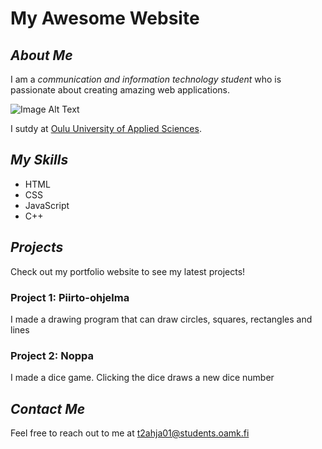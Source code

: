 # My Awesome Website

## ***About Me***

I am a *communication and information technology student* who is passionate about creating amazing web applications.

![Image Alt Text](image_url)

I sutdy at [Oulu University of Applied Sciences]([https://duckduckgo.com](https://oamk.fi/)).

## ***My Skills***

- HTML
- CSS
- JavaScript
- C++


## ***Projects***

Check out my portfolio website to see my latest projects!

### **Project 1: Piirto-ohjelma**

I made a drawing program that can draw circles, squares, rectangles and lines

### **Project 2: Noppa** 

I made a dice game. Clicking the dice draws a new dice number

## *Contact Me*

Feel free to reach out to me at [t2ahja01@students.oamk.fi](mailto:t2ahja01@students.oamk.fi.)

